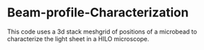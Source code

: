 # Beam-profile-Characterization
This code uses a 3d stack meshgrid of positions of a microbead to characterize the light sheet in a HILO microscope. 
